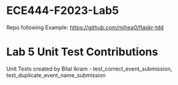 # ECE444-F2023-Lab5
Repo following Example: https://github.com/mjhea0/flaskr-tdd

# Lab 5 Unit Test Contributions
Unit Tests created by Bilal Ikram - test_correct_event_submission, test_duplicate_event_name_submission

